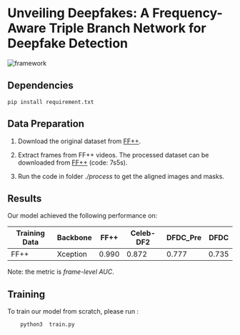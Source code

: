 # Unveiling Deepfakes: A Frequency-Aware Triple Branch Network for Deepfake Detection

![framework](C:\Users\sqh83\Desktop\Unveiling_Deepfake\framework.png)

## Dependencies

    pip install requirement.txt

## Data Preparation

1. Download the original dataset from [FF++](https://github.com/ondyari/FaceForensics).
   
   <!---2. Download the landmark detector from [here](https://github.com/codeniko/shape_predictor_81_face_landmarks).-->

2. Extract frames from FF++ videos. The processed dataset can be downloaded from [FF++](https://pan.baidu.com/s/1ZHm-WCiPjor2Tz2IsuojvA) (code: 7s5s).

3. Run the code in folder *./process* to get the aligned images and masks.

## Results

Our model achieved the following performance on:

| Training Data | Backbone | FF++  | Celeb-DF2 | DFDC_Pre | DFDC  |
| ------------- | -------- | ----- | --------- | -------- | ----- |
| FF++          | Xception | 0.990 | 0.872     | 0.777    | 0.735 |

Note: the metric is *frame-level AUC*.

## Training

To train our model from scratch, please run :

```
    python3  train.py
```
